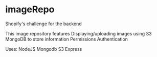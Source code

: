 # imageRepo
Shopify's challenge for the backend

This image repository features
Displaying/uploading images using S3
MongoDB to store information
Permissions
Authentication

Uses:
NodeJS
Mongodb
S3
Express
